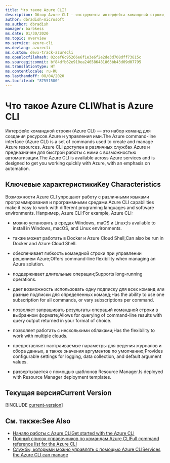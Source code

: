 ```yaml
---
title: Что такое Azure CLI?
description: Обзор Azure CLI — инструмента интерфейса командной строки, предназначенного для создания ресурсов Azure и управления ими, который теперь доступен в средах Windows, macOS и Linux.
author: dbradish-microsoft
ms.author: dbradish
manager: barbkess
ms.date: 01/30/2020
ms.topic: overview
ms.service: azure-cli
ms.devlang: azurecli
ms.custom: devx-track-azurecli
ms.openlocfilehash: 02cef6c95266e6f1e3e6f2e2de3d708dff73815c
ms.sourcegitcommit: bf84dfb62e910ea246586481863bb43d09d07795
ms.translationtype: HT
ms.contentlocale: ru-RU
ms.lasthandoff: 08/04/2020
ms.locfileid: "87551580"
---
```

# <a name="what-is-azure-cli"></a><span data-ttu-id="5cb1d-103">Что такое Azure CLI</span><span class="sxs-lookup"><span data-stu-id="5cb1d-103">What is Azure CLI</span></span>

<span data-ttu-id="5cb1d-104">Интерфейс командной строки (Azure CLI) — это набор команд для создания ресурсов Azure и управления ими.</span><span class="sxs-lookup"><span data-stu-id="5cb1d-104">The Azure command-line interface (Azure CLI) is a set of commands used to create and manage Azure resources.</span></span>  <span data-ttu-id="5cb1d-105">Azure CLI доступен в различных службах Azure и предназначен для быстрой работы с ними с возможностью автоматизации.</span><span class="sxs-lookup"><span data-stu-id="5cb1d-105">The Azure CLI is available across Azure services and is designed to get you working quickly with Azure, with an emphasis on automation.</span></span>

## <a name="key-characteristics"></a><span data-ttu-id="5cb1d-106">Ключевые характеристики</span><span class="sxs-lookup"><span data-stu-id="5cb1d-106">Key Characteristics</span></span>

<span data-ttu-id="5cb1d-107">Возможности Azure CLI упрощают работу с различными языками программирования и программными средами.</span><span class="sxs-lookup"><span data-stu-id="5cb1d-107">Azure CLI capabilities make it easy to work with different programing languages and software environments.</span></span>  <span data-ttu-id="5cb1d-108">Например, Azure CLI:</span><span class="sxs-lookup"><span data-stu-id="5cb1d-108">For example, Azure CLI:</span></span>

- <span data-ttu-id="5cb1d-109">можно установить в средах Windows, maOS и Linux;</span><span class="sxs-lookup"><span data-stu-id="5cb1d-109">Is available to install in Windows, macOS, and Linux environments.</span></span>

- <span data-ttu-id="5cb1d-110">также может работать в Docker и Azure Cloud Shell;</span><span class="sxs-lookup"><span data-stu-id="5cb1d-110">Can also be run in Docker and Azure Cloud Shell.</span></span>
- <span data-ttu-id="5cb1d-111">обеспечивает гибкость командной строки при управлении решением Azure;</span><span class="sxs-lookup"><span data-stu-id="5cb1d-111">Offers command-line flexibility when managing an Azure solution.</span></span>
- <span data-ttu-id="5cb1d-112">поддерживает длительные операции;</span><span class="sxs-lookup"><span data-stu-id="5cb1d-112">Supports long-running operations.</span></span>
- <span data-ttu-id="5cb1d-113">дает возможность использовать одну подписку для всех команд или разные подписки для определенных команд;</span><span class="sxs-lookup"><span data-stu-id="5cb1d-113">Has the ability to use one subscription for all commands, or vary subscriptions per command.</span></span>
- <span data-ttu-id="5cb1d-114">позволяет запрашивать результаты операций командной строки в выбранном формате;</span><span class="sxs-lookup"><span data-stu-id="5cb1d-114">Allows for querying of command-line results with query output returned in your format of choice.</span></span>
- <span data-ttu-id="5cb1d-115">позволяет работать с несколькими облаками;</span><span class="sxs-lookup"><span data-stu-id="5cb1d-115">Has the flexibility to work with multiple clouds.</span></span>
- <span data-ttu-id="5cb1d-116">предоставляет настраиваемые параметры для ведения журналов и сбора данных, а также значения аргументов по умолчанию;</span><span class="sxs-lookup"><span data-stu-id="5cb1d-116">Provides configurable settings for logging, data collection, and default argument values.</span></span>
- <span data-ttu-id="5cb1d-117">развертывается с помощью шаблонов Resource Manager.</span><span class="sxs-lookup"><span data-stu-id="5cb1d-117">Is deployed with Resource Manager deployment templates.</span></span>

## <a name="current-version"></a><span data-ttu-id="5cb1d-118">Текущая версия</span><span class="sxs-lookup"><span data-stu-id="5cb1d-118">Current Version</span></span>

[!INCLUDE [current-version](includes/current-version.md)]

## <a name="see-also"></a><span data-ttu-id="5cb1d-119">См. также:</span><span class="sxs-lookup"><span data-stu-id="5cb1d-119">See Also</span></span>

- [<span data-ttu-id="5cb1d-120">Начало работы с Azure CLI</span><span class="sxs-lookup"><span data-stu-id="5cb1d-120">Get started with the Azure CLI</span></span>](get-started-with-azure-cli.md)
- [<span data-ttu-id="5cb1d-121">Полный список справочников по командам Azure CLI</span><span class="sxs-lookup"><span data-stu-id="5cb1d-121">Full command reference list for the Azure CLI</span></span>](/cli/azure/reference-index)
- [<span data-ttu-id="5cb1d-122">Службы, которыми можно управлять с помощью Azure CLI</span><span class="sxs-lookup"><span data-stu-id="5cb1d-122">Services the Azure CLI can manage</span></span>](azure-services-the-azure-cli-can-manage.md)
